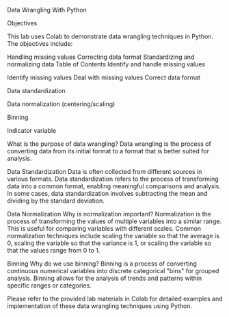Data Wrangling With Python

Objectives

This lab uses Colab to demonstrate data wrangling techniques in Python. The objectives include:

Handling missing values
Correcting data format
Standardizing and normalizing data
Table of Contents
Identify and handle missing values

Identify missing values
Deal with missing values
Correct data format

Data standardization

Data normalization (centering/scaling)

Binning

Indicator variable

What is the purpose of data wrangling?
Data wrangling is the process of converting data from its initial format to a format that is better suited for analysis.

Data Standardization
Data is often collected from different sources in various formats. Data standardization refers to the process of transforming data into a common format, enabling meaningful comparisons and analysis. In some cases, data standardization involves subtracting the mean and dividing by the standard deviation.

Data Normalization
Why is normalization important? Normalization is the process of transforming the values of multiple variables into a similar range. This is useful for comparing variables with different scales. Common normalization techniques include scaling the variable so that the average is 0, scaling the variable so that the variance is 1, or scaling the variable so that the values range from 0 to 1.

Binning
Why do we use binning? Binning is a process of converting continuous numerical variables into discrete categorical "bins" for grouped analysis. Binning allows for the analysis of trends and patterns within specific ranges or categories.

Please refer to the provided lab materials in Colab for detailed examples and implementation of these data wrangling techniques using Python.










